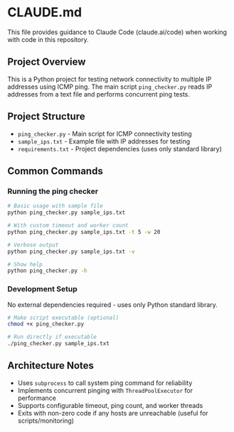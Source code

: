 # CLAUDE.md

This file provides guidance to Claude Code (claude.ai/code) when working with code in this repository.

## Project Overview

This is a Python project for testing network connectivity to multiple IP addresses using ICMP ping. The main script `ping_checker.py` reads IP addresses from a text file and performs concurrent ping tests.

## Project Structure

- `ping_checker.py` - Main script for ICMP connectivity testing
- `sample_ips.txt` - Example file with IP addresses for testing
- `requirements.txt` - Project dependencies (uses only standard library)

## Common Commands

### Running the ping checker
```bash
# Basic usage with sample file
python ping_checker.py sample_ips.txt

# With custom timeout and worker count
python ping_checker.py sample_ips.txt -t 5 -w 20

# Verbose output
python ping_checker.py sample_ips.txt -v

# Show help
python ping_checker.py -h
```

### Development Setup

No external dependencies required - uses only Python standard library.

```bash
# Make script executable (optional)
chmod +x ping_checker.py

# Run directly if executable
./ping_checker.py sample_ips.txt
```

## Architecture Notes

- Uses `subprocess` to call system ping command for reliability
- Implements concurrent pinging with `ThreadPoolExecutor` for performance
- Supports configurable timeout, ping count, and worker threads
- Exits with non-zero code if any hosts are unreachable (useful for scripts/monitoring)